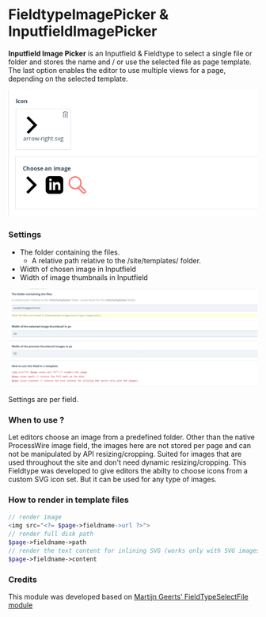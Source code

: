 # FieldtypeImagePicker & InputfieldImagePicker

**Inputfield Image Picker** is an Inputfield & Fieldtype to select a single file or folder and stores the name and / or use the selected file as page template. The last option enables the editor to use multiple views for a page, depending on the selected template.

![Inputfield in page edior](images/inputfield-in-editor.png)

### Settings

* The folder containing the files.
    - A relative path relative to the /site/templates/ folder.
* Width of chosen image in Inputfield
* Width of image thumbnails in Inputfield 

![Inputfield Settings](images/inputfield-settings.png)

Settings are per field.

### When to use ?

Let editors choose an image from a predefined folder. 
Other than the native ProcessWire image field, the images here are not stored per page and can not be manipulated by API resizing/cropping. 
Suited for images that are used throughout the site and don't need dynamic resizing/cropping. 
This Fieldtype was developed to give editors the abilty to choose icons from a custom SVG icon set. But it can be used for any type of images. 

### How to render in template files
```php
// render image 
<img src="<?= $page->fieldname->url ?>"> 
// render full disk path 
$page->fieldname->path
// render the text content for inlining SVG (works only with SVG images)
$page->fieldname->content
```

### Credits
This module was developed based on [Martijn Geerts' FieldTypeSelectFile module](https://github.com/Da-Fecto/FieldtypeSelectFile)
